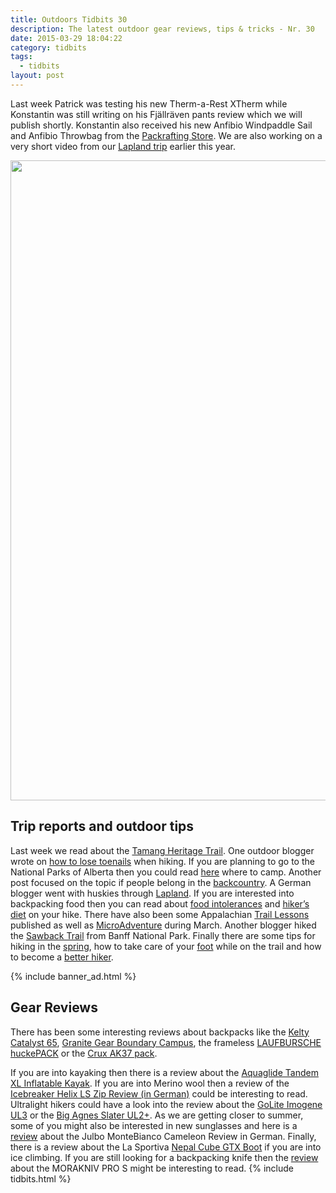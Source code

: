 ```yaml
---
title: Outdoors Tidbits 30
description: The latest outdoor gear reviews, tips & tricks - Nr. 30
date: 2015-03-29 18:04:22
category: tidbits
tags:
  - tidbits
layout: post
---
```


Last week Patrick was testing his new Therm-a-Rest XTherm while Konstantin was still writing on his Fjällräven pants review which we will publish shortly. Konstantin also received his new Anfibio Windpaddle Sail and Anfibio Throwbag from the [Packrafting Store](http://www.packrafting-store.de). We are also working on a very short video from our [Lapland trip](http://www.hikeventures.com/snowshoeing-and-skiing-in-urho-kekkonen-national-park-and-Saariselka/) earlier this year.

<a href="https://www.flickr.com/photos/90204224@N07/16732145327"><img src="https://farm9.staticflickr.com/8743/16732145327_10b4d24ef7_b.jpg" width="768" height="1024"></a>
<!--more-->
## Trip reports and outdoor tips
Last week we read about the [Tamang Heritage Trail](https://michaelbrandeis1.wordpress.com/2015/03/26/the-tamang-heritage-trail/). One outdoor blogger wrote on
[how to lose toenails](http://thelatebloomerhiker.com/2015/03/25/how-to-lose-your-toenails-when-hiking) when hiking. If you are planning to go to the National Parks of Alberta then you could read
[here](http://www.rockiesfamilyadventures.com/2015/03/summer-planning-where-to-camp-in.html) where to camp. Another post focused on the topic if people belong in the [backcountry](https://biodiversitytheblog.wordpress.com/2015/03/25/do-people-like-you-belong-in-the-backcountry/). A German blogger went with huskies through [Lapland](http://unserereisekiste.com/2015/03/22/mit-huskys-durch-lappland-teil-2). If you are interested into backpacking food then you can read about [food intolerances](http://carrotquinn.com/2015/03/22/basically-i-eat-potato-chips-thru-hiking-with-the-most-common-food-intolerances/)  and [hiker’s diet](http://www.thehikinglife.com/journal/2015/03/the-hikers-diet/) on your hike. There have also been some Appalachian [Trail Lessons](https://hikergirl86.wordpress.com/2015/03/23/appalachian-trail-lessons-2/) published as well as [MicroAdventure](http://lonewalker.net/march-microadventure/) during March. Another blogger hiked the
[Sawback Trail](http://besthike.com/2015/03/20/sawback-trail-banff-to-lake-louise/) from Banff National Park. Finally there are some tips for hiking in the [spring](https://georgiatomaine2013.wordpress.com/2015/03/20/10-tips-for-hiking-in-the-spring/), how to take care of your
[foot](http://blissfulhiking.blogspot.com/2015/03/foot-care.html) while on the trail and how to become a [better hiker](https://georgiatomaine2013.wordpress.com/2015/03/26/how-to-become-a-better-more-efficient-hiker/).


{% include banner_ad.html %}

## Gear Reviews
There has been some interesting reviews about backpacks like the [Kelty Catalyst 65](http://treelinebackpacker.com/2015/03/27/kelty-catalyst-65-backpack-review), [Granite Gear Boundary Campus](http://treelinebackpacker.com/2015/03/21/granite-gear-boundary-campus-backpack-review), the frameless [LAUFBURSCHE huckePACK](http://besthike.com/2015/03/23/the-frameless-laufbursche-huckepack/) or the [Crux AK37 pack](http://www.thealpinestart.com/2015/03/field-tested-crux-ak37-pack/).

If you are into kayaking then there is a review about the
[Aquaglide Tandem XL Inflatable Kayak](https://airkayaks.wordpress.com/2015/03/28/choosing-an-aquaglide-tandem-xl-inflatable-kayak-chelan-vs-columbia-vs-chinook/). If you are into Merino wool then a review of the
[Icebreaker Helix LS Zip Review (in German)](https://www.hiking-blog.de/test/praxistest-icebreaker-helix-ls-zip-isolationsjacke-aus-merinowolle/) could be interesting to read. Ultralight hikers could have a look into the review about the
[GoLite Imogene UL3](http://hikenoworklater.com/2015/03/24/gear-review-golite-imogene-ul3) or the [Big Agnes Slater UL2+](http://sunrisegear.blogspot.com/2015/03/big-agnes-slater-ul2.html). As we are getting closer to summer, some of you might also be interested in new sunglasses and here is a [review](http://www.hochtourist.at/testbericht-julbo-montebianco-cameleon/) about the Julbo MonteBianco Cameleon Review in German. Finally, there is a review about the La Sportiva [Nepal Cube GTX Boot](http://www.thealpinestart.com/2015/03/la-sportiva-nepal-cube-gtx-boot-review/) if you are into ice climbing. If you are still looking for a backpacking knife then the [review](http://treelinebackpacker.com/2015/03/21/morakniv-pro-s-review) about the MORAKNIV PRO S might be interesting to read.
{% include tidbits.html %}

